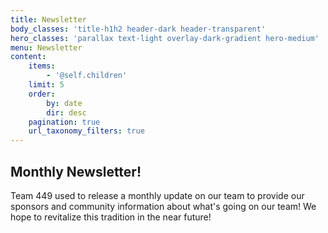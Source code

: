```yaml
---
title: Newsletter
body_classes: 'title-h1h2 header-dark header-transparent'
hero_classes: 'parallax text-light overlay-dark-gradient hero-medium'
menu: Newsletter
content:
    items:
        - '@self.children'
    limit: 5
    order:
        by: date
        dir: desc
    pagination: true
    url_taxonomy_filters: true
---
```


## **Monthly Newsletter!**
Team 449 used to release a monthly update on our team to provide our sponsors and community information about what's going on our team!
We hope to revitalize this tradition in the near future!
